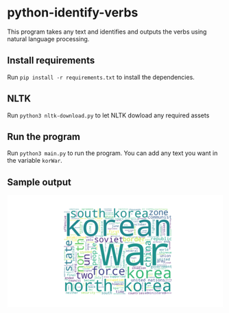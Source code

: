 # python-identify-verbs
This program takes any text and identifies and outputs the verbs using natural language processing.

## Install requirements
Run `pip install -r requirements.txt` to install the dependencies.

## NLTK
Run `python3 nltk-download.py` to let NLTK dowload any required assets

## Run the program
Run `python3 main.py` to run the program. You can add any text you want in the variable `korWar`.

## Sample output
![Word Cloud](figure.png)
